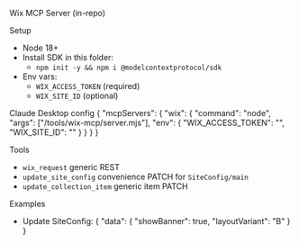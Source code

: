 Wix MCP Server (in-repo)

Setup
- Node 18+
- Install SDK in this folder:
  - `npm init -y && npm i @modelcontextprotocol/sdk`
- Env vars:
  - `WIX_ACCESS_TOKEN` (required)
  - `WIX_SITE_ID` (optional)

Claude Desktop config
{
  "mcpServers": {
    "wix": {
      "command": "node",
      "args": ["<abs-path>/tools/wix-mcp/server.mjs"],
      "env": {
        "WIX_ACCESS_TOKEN": "<token>",
        "WIX_SITE_ID": "<siteId>"
      }
    }
  }
}

Tools
- `wix_request` generic REST
- `update_site_config` convenience PATCH for `SiteConfig/main`
- `update_collection_item` generic item PATCH

Examples
- Update SiteConfig:
  { "data": { "showBanner": true, "layoutVariant": "B" } }

